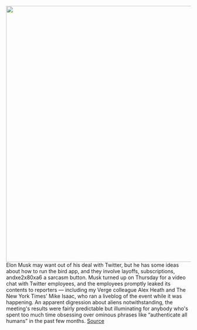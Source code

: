 <img src='https://cdn.vox-cdn.com/thumbor/GTBMVxYCz7QN8i3NfIcxhCb43RM=/0x0:2040x1360/1200x800/filters:focal(857x517:1183x843)/cdn.vox-cdn.com/uploads/chorus_image/image/70987624/This_Week_in_Elon_Social.0.png' width='700px' /><br/>
Elon Musk may want out of his deal with Twitter, but he has some ideas about how to run the bird app, and they involve layoffs, subscriptions, andxe2x80xa6 a sarcasm button. Musk turned up on Thursday for a video chat with Twitter employees, and the employees promptly leaked its contents to reporters — including my Verge colleague Alex Heath and The New York Times' Mike Isaac, who ran a liveblog of the event while it was happening. An apparent digression about aliens notwithstanding, the meeting's results were fairly predictable but illuminating for anybody who's spent too much time obsessing over ominous phrases like “authenticate all humans” in the past few months.
<a href='https://www.theverge.com/2022/6/17/23172439/elon-musk-spacex-tesla-twitter-meeting'> Source <a/>